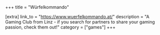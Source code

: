 +++
title = "Würfelkommando"

[extra]
link_to = "https://www.wuerfelkommando.at/"
description = "A Gaming Club from Linz - if you search for partners to share your gaming passion, check them out!"
category = ["games"]
+++
